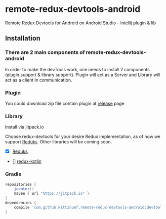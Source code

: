 # remote-redux-devtools-android

Remote Redux Devtools for Android on Android Studio - Intellij plugin & lib

## Installation

### There are 2 main components of remote-redux-devtools-android
In order to make the devTools work, one needs to install 2 components (plugin support & library support).
Plugin will act as a Server and Library will act as a client in communication.

### Plugin
You could download zip file contain plugin at [release](https://github.com/kittinunf/remote-redux-devtools-android/releases) page

### Library
Install via jitpack.io

Choose redux-devtools for your desire Redux implementation, as of now we support [Reduks](https://github.com/beyondeye/Reduks). Other libraries will be coming soon.

- [x] [Reduks](https://github.com/beyondeye/Reduks)
- [] [redux-kotlin](https://github.com/pardom/redux-kotlin)

### Gradle
```Groovy
repositories {
    jcenter()
    maven { url "https://jitpack.io" }
}
dependencies {
    compile 'com.github.kittinunf.remote-redux-devtools-android:devtools-reduks:1.0.0.alpha5' //for reduks support
}
```
